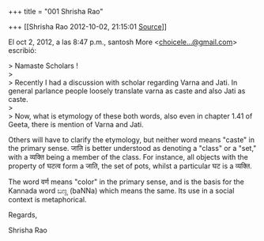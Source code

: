 +++
title = "001 Shrisha Rao"

+++
[[Shrisha Rao	2012-10-02, 21:15:01 [Source](https://groups.google.com/g/bvparishat/c/V0Ia5_nQ5C0)]]



El oct 2, 2012, a las 8:47 p.m., santosh More \<[choicele...@gmail.com]()\> escribió:  
  
\> Namaste Scholars !  
\>  
\> Recently I had a discussion with scholar regarding Varna and Jati. In general parlance people loosely translate varna as caste and also Jati as caste.  
\>  
\> Now, what is etymology of these both words, also even in chapter 1.41 of Geeta, there is mention of Varna and Jati.  
  

Others will have to clarify the etymology, but neither word means "caste" in the primary sense. जाति is better understood as denoting a "class" or a "set," with a व्यक्ति being a member of the class. For instance, all objects with the property of घटत्व form a जाति, the set of pots, whilst a particular घट is a व्यक्ति.  
  
The word वर्ण means "color" in the primary sense, and is the basis for the Kannada word ಬಣ್ಣ (baNNa) which means the same. Its use in a social context is metaphorical.  
  
Regards,  
  
Shrisha Rao  
  

